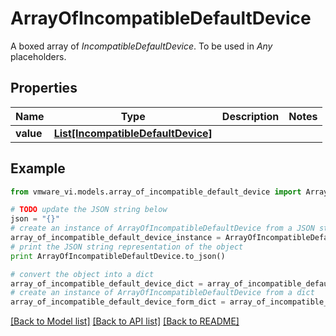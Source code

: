 # ArrayOfIncompatibleDefaultDevice

A boxed array of *IncompatibleDefaultDevice*. To be used in *Any* placeholders. 

## Properties
Name | Type | Description | Notes
------------ | ------------- | ------------- | -------------
**value** | [**List[IncompatibleDefaultDevice]**](IncompatibleDefaultDevice.md) |  | 

## Example

```python
from vmware_vi.models.array_of_incompatible_default_device import ArrayOfIncompatibleDefaultDevice

# TODO update the JSON string below
json = "{}"
# create an instance of ArrayOfIncompatibleDefaultDevice from a JSON string
array_of_incompatible_default_device_instance = ArrayOfIncompatibleDefaultDevice.from_json(json)
# print the JSON string representation of the object
print ArrayOfIncompatibleDefaultDevice.to_json()

# convert the object into a dict
array_of_incompatible_default_device_dict = array_of_incompatible_default_device_instance.to_dict()
# create an instance of ArrayOfIncompatibleDefaultDevice from a dict
array_of_incompatible_default_device_form_dict = array_of_incompatible_default_device.from_dict(array_of_incompatible_default_device_dict)
```
[[Back to Model list]](../README.md#documentation-for-models) [[Back to API list]](../README.md#documentation-for-api-endpoints) [[Back to README]](../README.md)


